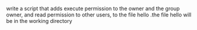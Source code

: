 write a script that adds execute permission to the owner and the group owner, and read permission to other users, to the file hello
.the file hello will be in the working directory
